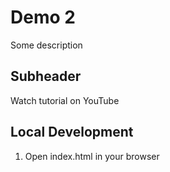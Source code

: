 # Demo 2

Some description

## Subheader

Watch tutorial on YouTube

## Local Development

1. Open index.html in your browser